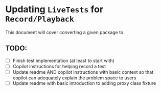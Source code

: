 # Updating `LiveTests` for `Record/Playback`

This document will cover converting a given package to

## TODO:

- [ ] Finish test implementation (at least to start with)
- [ ] Copilot instructions for helping record a test
- [ ] Update readme AND copilot instructions with basic context so that copilot can adequately explain the problem space to users
- [ ] Update readme with basic introduction to adding proxy class fixture
